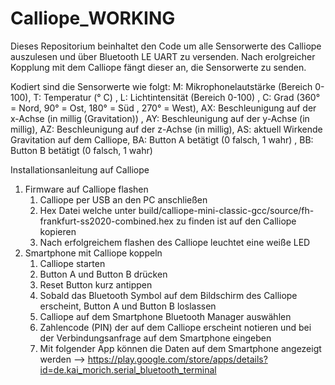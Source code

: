 # Calliope_WORKING
Dieses Repositorium beinhaltet den Code um alle Sensorwerte des Calliope auszulesen und über Bluetooth LE UART zu versenden. 
Nach erolgreicher Kopplung mit dem Calliope fängt dieser an, die Sensorwerte zu senden.

Kodiert sind die Sensorwerte wie folgt:
M: Mikrophonelautstärke (Bereich 0-100), T: Temperatur (° C) , L: Lichtintensität (Bereich 0-100) , C: Grad (360° = Nord, 90° = Ost, 180° = Süd , 270° = West), AX: Beschleunigung auf der x-Achse (in millig (Gravitation)) , AY: Beschleunigung auf der y-Achse (in millig), AZ: Beschleunigung auf der z-Achse (in millig), AS: aktuell Wirkende Gravitation auf dem Calliope, BA: Button A betätigt (0 falsch, 1 wahr) , BB: Button B betätigt (0 falsch, 1 wahr)

   
Installationsanleitung auf Calliope
1. Firmware auf Calliope flashen
   1. Calliope per USB an den PC anschließen
   1. Hex Datei welche unter build/calliope-mini-classic-gcc/source/fh-frankfurt-ss2020-combined.hex zu finden ist auf den Calliope kopieren
   1. Nach erfolgreichem flashen des Calliope leuchtet eine weiße LED
1. Smartphone mit Calliope koppeln
   1. Calliope starten
   1. Button A und Button B drücken
   1. Reset Button kurz antippen
   1. Sobald das Bluetooth Symbol auf dem Bildschirm des Calliope erscheint, Button A und Button B loslassen
   1. Calliope auf dem Smartphone Bluetooth Manager auswählen
   1. Zahlencode (PIN) der auf dem Calliope erscheint notieren und bei der Verbindungsanfrage auf dem Smartphone eingeben
   1. Mit folgender App können die Daten auf dem Smartphone angezeigt werden --> https://play.google.com/store/apps/details?id=de.kai_morich.serial_bluetooth_terminal
   
   
   
   
 

